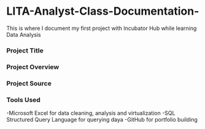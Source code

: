 # LITA-Analyst-Class-Documentation-
This is where I document my first project with Incubator Hub while learning Data Analysis 

### Project Title

### Project Overview 

### Project Source 

### Tools Used
-Microsoft Excel for data cleaning, analysis and virtualization
-SQL Structured Query Language for querying daya
-GitHub for portfolio building 
